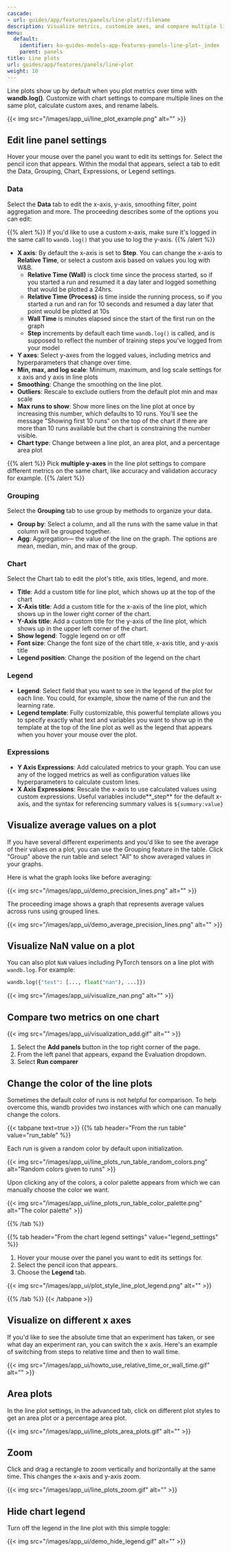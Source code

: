 ```yaml
---
cascade:
- url: guides/app/features/panels/line-plot/:filename
description: Visualize metrics, customize axes, and compare multiple lines on a plot
menu:
  default:
    identifier: ko-guides-models-app-features-panels-line-plot-_index
    parent: panels
title: Line plots
url: guides/app/features/panels/line-plot
weight: 10
---
```


Line plots show up by default when you plot metrics over time with **wandb.log()**. Customize with chart settings to compare multiple lines on the same plot, calculate custom axes, and rename labels.

{{< img src="/images/app_ui/line_plot_example.png" alt="" >}}

## Edit line panel settings
 
Hover your mouse over the panel you want to edit its settings for. Select the pencil icon that appears. Within the modal that appears, select a tab to edit the Data, Grouping, Chart, Expressions, or Legend settings.

### Data 

Select the **Data** tab to edit the x-axis, y-axis, smoothing filter, point aggregation and more. The proceeding describes some of the options you can edit:

{{% alert %}}
If you'd like to use a custom x-axis, make sure it's logged in the same call to `wandb.log()` that you use to log the y-axis.
{{% /alert %}} 

* **X axis**: By default the x-axis is set to **Step**. You can change the x-axis to **Relative Time**, or select a custom axis based on values you log with W&B.
  * **Relative Time (Wall)** is clock time since the process started, so if you started a run and resumed it a day later and logged something that would be plotted a 24hrs.
  * **Relative Time (Process)** is time inside the running process, so if you started a run and ran for 10 seconds and resumed a day later that point would be plotted at 10s
  * **Wall Time** is minutes elapsed since the start of the first run on the graph
  * **Step** increments by default each time `wandb.log()` is called, and is supposed to reflect the number of training steps you've logged from your model
* **Y axes**: Select y-axes from the logged values, including metrics and hyperparameters that change over time.
* **Min, max, and log scale**: Minimum, maximum, and log scale settings for x axis and y axis in line plots
* **Smoothing**: Change the smoothing on the line plot.
* **Outliers**: Rescale to exclude outliers from the default plot min and max scale
* **Max runs to show**: Show more lines on the line plot at once by increasing this number, which defaults to 10 runs. You'll see the message "Showing first 10 runs" on the top of the chart if there are more than 10 runs available but the chart is constraining the number visible.
* **Chart type**: Change between a line plot, an area plot, and a percentage area plot

{{% alert %}}
Pick **multiple y-axes** in the line plot settings to compare different metrics on the same chart, like accuracy and validation accuracy for example.
{{% /alert %}}

### Grouping

Select the **Grouping** tab to use group by methods to organize your data.


* **Group by**: Select a column, and all the runs with the same value in that column will be grouped together.
* **Agg**: Aggregation— the value of the line on the graph. The options are mean, median, min, and max of the group.

### Chart
Select the Chart tab to edit the plot's title, axis titles, legend, and more.

* **Title**: Add a custom title for line plot, which shows up at the top of the chart
* **X-Axis title**: Add a custom title for the x-axis of the line plot, which shows up in the lower right corner of the chart.
* **Y-Axis title**: Add a custom title for the y-axis of the line plot, which shows up in the upper left corner of the chart.
* **Show legend**: Toggle legend on or off
* **Font size**: Change the font size of the chart title, x-axis title, and y-axis title
* **Legend position**: Change the position of the legend on the chart


### Legend


* **Legend**: Select field that you want to see in the legend of the plot for each line. You could, for example, show the name of the run and the learning rate.
* **Legend template**: Fully customizable, this powerful template allows you to specify exactly what text and variables you want to show up in the template at the top of the line plot as well as the legend that appears when you hover your mouse over the plot.

### Expressions

* **Y Axis Expressions**: Add calculated metrics to your graph. You can use any of the logged metrics as well as configuration values like hyperparameters to calculate custom lines.
* **X Axis Expressions**: Rescale the x-axis to use calculated values using custom expressions. Useful variables include\*\*_step\*\* for the default x-axis, and the syntax for referencing summary values is `${summary:value}`

## Visualize average values on a plot

If you have several different experiments and you'd like to see the average of their values on a plot, you can use the Grouping feature in the table. Click "Group" above the run table and select "All" to show averaged values in your graphs.

Here is what the graph looks like before averaging:

{{< img src="/images/app_ui/demo_precision_lines.png" alt="" >}}

The proceeding image shows a graph that represents average values across runs using grouped lines.

{{< img src="/images/app_ui/demo_average_precision_lines.png" alt="" >}}

## Visualize NaN value on a plot

You can also plot `NaN` values including PyTorch tensors on a line plot with `wandb.log`. For example:

```python
wandb.log({"test": [..., float("nan"), ...]})
```

{{< img src="/images/app_ui/visualize_nan.png" alt="" >}}

## Compare two metrics on one chart

{{< img src="/images/app_ui/visualization_add.gif" alt="" >}}

1. Select the **Add panels** button in the top right corner of the page.
2. From the left panel that appears, expand the Evaluation dropdown.
3. Select **Run comparer**


## Change the color of the line plots

Sometimes the default color of runs is not helpful for comparison. To help overcome this, wandb provides two instances with which one can manually change the colors.

{{< tabpane text=true >}}
{{% tab header="From the run table" value="run_table" %}}

  Each run is given a random color by default upon initialization.

  {{< img src="/images/app_ui/line_plots_run_table_random_colors.png" alt="Random colors given to runs" >}}

  Upon clicking any of the colors, a color palette appears from which we can manually choose the color we want.

  {{< img src="/images/app_ui/line_plots_run_table_color_palette.png" alt="The color palette" >}}

{{% /tab %}}

{{% tab header="From the chart legend settings" value="legend_settings" %}}

1. Hover your mouse over the panel you want to edit its settings for.
2. Select the pencil icon that appears.
3. Choose the **Legend** tab.

{{< img src="/images/app_ui/plot_style_line_plot_legend.png" alt="" >}}

{{% /tab %}}
{{< /tabpane >}}

## Visualize on different x axes

If you'd like to see the absolute time that an experiment has taken, or see what day an experiment ran, you can switch the x axis. Here's an example of switching from steps to relative time and then to wall time.

{{< img src="/images/app_ui/howto_use_relative_time_or_wall_time.gif" alt="" >}}

## Area plots

In the line plot settings, in the advanced tab, click on different plot styles to get an area plot or a percentage area plot.

{{< img src="/images/app_ui/line_plots_area_plots.gif" alt="" >}}

## Zoom

Click and drag a rectangle to zoom vertically and horizontally at the same time. This changes the x-axis and y-axis zoom.

{{< img src="/images/app_ui/line_plots_zoom.gif" alt="" >}}

## Hide chart legend

Turn off the legend in the line plot with this simple toggle:

{{< img src="/images/app_ui/demo_hide_legend.gif" alt="" >}}